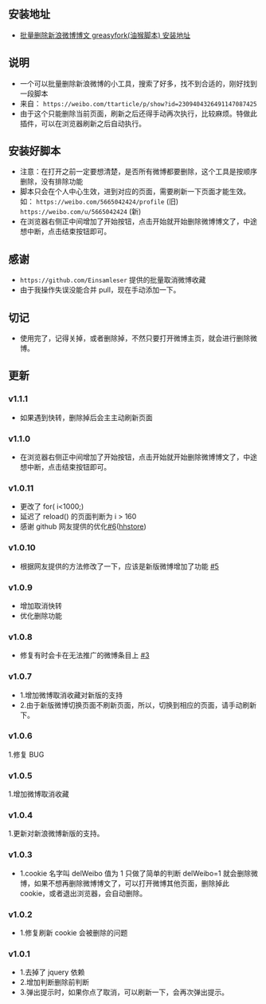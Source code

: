 ## 安装地址

- [批量删除新浪微博博文 greasyfork(油猴脚本) 安装地址](https://greasyfork.org/zh-CN/scripts/376618-%E6%89%B9%E9%87%8F%E5%88%A0%E9%99%A4%E6%96%B0%E6%B5%AA%E5%BE%AE%E5%8D%9A%E5%8D%9A%E6%96%87)

## 说明

- 一个可以批量删除新浪微博的小工具，搜索了好多，找不到合适的，刚好找到一段脚本
- 来自： `https://weibo.com/ttarticle/p/show?id=2309404326491147087425`
- 由于这个只能删除当前页面，刷新之后还得手动再次执行，比较麻烦。特做此插件，可以在浏览器刷新之后自动执行。

## 安装好脚本

- 注意：在打开之前一定要想清楚，是否所有微博都要删除，这个工具是按顺序删除，没有排除功能
- 脚本只会在个人中心生效，进到对应的页面，需要刷新一下页面才能生效。如： `https://weibo.com/5665042424/profile` (旧) `https://weibo.com/u/5665042424` (新)
- 在浏览器右侧正中间增加了开始按钮，点击开始就开始删除微博博文了，中途想中断，点击结束按钮即可。

## 感谢

- `https://github.com/Einsamleser` 提供的批量取消微博收藏
- 由于我操作失误没能合并 pull，现在手动添加一下。

## 切记

- 使用完了，记得关掉，或者删除掉，不然只要打开微博主页，就会进行删除微博。

## 更新

### v1.1.1

- 如果遇到快转，删除掉后会主主动刷新页面

### v1.1.0

- 在浏览器右侧正中间增加了开始按钮，点击开始就开始删除微博博文了，中途想中断，点击结束按钮即可。

### v1.0.11

- 更改了 for( i<1000;)
- 延迟了 reload() 的页面判断为 i > 160
- 感谢 github 网友提供的优化[#6](https://github.com/dxhuii/delWeibo/issues/6)([hhstore](https://github.com/hhstore))

### v1.0.10

- 根据网友提供的方法修改了一下，应该是新版微博增加了功能 [#5](https://github.com/dxhuii/delWeibo/issues/5)

### v1.0.9

- 增加取消快转
- 优化删除功能

### v1.0.8

- 修复有时会卡在无法推广的微博条目上 [#3](https://github.com/dxhuii/delWeibo/pull/3)

### v1.0.7

- 1.增加微博取消收藏对新版的支持
- 2.由于新版微博切换页面不刷新页面，所以，切换到相应的页面，请手动刷新下。

### v1.0.6

1.修复 BUG

### v1.0.5

1.增加微博取消收藏

### v1.0.4

1.更新对新浪微博新版的支持。

### v1.0.3

- 1.cookie 名字叫 delWeibo 值为 1 只做了简单的判断 delWeibo=1 就会删除微博，如果不想再删除微博博文了，可以打开微博其他页面，删除掉此 cookie，或者退出浏览器，会自动删除。

### v1.0.2

- 1.修复刷新 cookie 会被删除的问题

### v1.0.1

- 1.去掉了 jquery 依赖
- 2.增加判断删除前判断
- 3.弹出提示时，如果你点了取消，可以刷新一下，会再次弹出提示。
